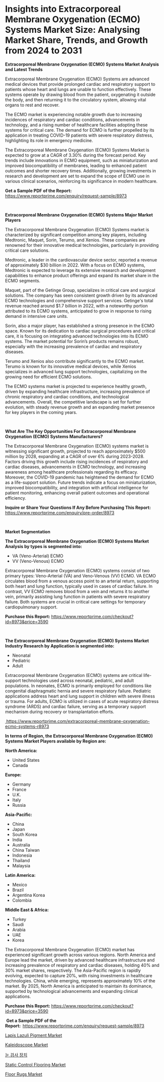 <p><h1>Insights into Extracorporeal Membrane Oxygenation (ECMO) Systems Market Size: Analysing Market Share, Trends, and Growth from 2024 to 2031</h1></p><p><strong>Extracorporeal Membrane Oxygenation (ECMO) Systems Market Analysis and Latest Trends</strong></p>
<p><p>Extracorporeal Membrane Oxygenation (ECMO) Systems are advanced medical devices that provide prolonged cardiac and respiratory support to patients whose heart and lungs are unable to function effectively. These systems operate by drawing blood from the patient, oxygenating it outside the body, and then returning it to the circulatory system, allowing vital organs to rest and recover.</p><p>The ECMO market is experiencing notable growth due to increasing incidences of respiratory and cardiac conditions, advancements in technology, and a rising number of healthcare facilities adopting these systems for critical care. The demand for ECMO is further propelled by its application in treating COVID-19 patients with severe respiratory distress, highlighting its role in emergency medicine.</p><p>The Extracorporeal Membrane Oxygenation (ECMO) Systems Market is expected to grow at a CAGR of 3.30% during the forecast period. Key trends include innovations in ECMO equipment, such as miniaturization and improved biocompatibility of membranes, leading to enhanced patient outcomes and shorter recovery times. Additionally, growing investments in research and development are set to expand the scope of ECMO use in various clinical scenarios, reinforcing its significance in modern healthcare.</p></p>
<p><strong>Get a Sample PDF of the Report:&nbsp;</strong> <a href="https://www.reportprime.com/enquiry/request-sample/8973?utm_campaign=1080&utm_medium=2&utm_source=Github&utm_content=ia&utm_term=16112024&utm_id=extracorporeal-membrane-oxygenation-ecmo-systems">https://www.reportprime.com/enquiry/request-sample/8973</a></p>
<p>&nbsp;</p>
<p><strong>Extracorporeal Membrane Oxygenation (ECMO) Systems Major Market Players</strong></p>
<p><p>The Extracorporeal Membrane Oxygenation (ECMO) Systems market is characterized by significant competition among key players, including Medtronic, Maquet, Sorin, Terumo, and Xenios. These companies are renowned for their innovative medical technologies, particularly in providing critical care solutions.</p><p>Medtronic, a leader in the cardiovascular device sector, reported a revenue of approximately $30 billion in 2022. With a focus on ECMO systems, Medtronic is expected to leverage its extensive research and development capabilities to enhance product offerings and expand its market share in the ECMO segments.</p><p>Maquet, part of the Getinge Group, specializes in critical care and surgical solutions. The company has seen consistent growth driven by its advanced ECMO technologies and comprehensive support services. Getinge's total revenue reached around $1.7 billion in 2022, with a noteworthy portion attributed to its ECMO systems, anticipated to grow in response to rising demand in intensive care units.</p><p>Sorin, also a major player, has established a strong presence in the ECMO space. Known for its dedication to cardiac surgical procedures and critical care, it is focusing on integrating advanced technologies into its ECMO systems. The market potential for Sorin’s products remains robust, especially with the increasing prevalence of cardiac and respiratory diseases.</p><p>Terumo and Xenios also contribute significantly to the ECMO market. Terumo is known for its innovative medical devices, while Xenios specializes in advanced lung support technologies, capitalizing on the growing need for efficient ECMO solutions.</p><p>The ECMO systems market is projected to experience healthy growth, driven by expanding healthcare infrastructure, increasing prevalence of chronic respiratory and cardiac conditions, and technological advancements. Overall, the competitive landscape is set for further evolution, with steady revenue growth and an expanding market presence for key players in the coming years.</p></p>
<p>&nbsp;</p>
<p><strong>What Are The Key Opportunities For Extracorporeal Membrane Oxygenation (ECMO) Systems Manufacturers?</strong></p>
<p><p>The Extracorporeal Membrane Oxygenation (ECMO) systems market is witnessing significant growth, projected to reach approximately $500 million by 2028, expanding at a CAGR of over 6% during 2023-2028. Factors driving this growth include rising incidences of respiratory and cardiac diseases, advancements in ECMO technology, and increasing awareness among healthcare professionals regarding its efficacy. Moreover, the COVID-19 pandemic has heightened the demand for ECMO as a life-support solution. Future trends indicate a focus on miniaturization, improved biocompatibility, and integration with artificial intelligence for patient monitoring, enhancing overall patient outcomes and operational efficiency.</p></p>
<p><strong>Inquire or Share Your Questions If Any Before Purchasing This Report:</strong> <a href="https://www.reportprime.com/enquiry/pre-order/8973?utm_campaign=1080&utm_medium=2&utm_source=Github&utm_content=ia&utm_term=16112024&utm_id=extracorporeal-membrane-oxygenation-ecmo-systems">https://www.reportprime.com/enquiry/pre-order/8973</a></p>
<p>&nbsp;</p>
<p><strong>Market Segmentation</strong></p>
<p><strong>The Extracorporeal Membrane Oxygenation (ECMO) Systems Market Analysis by types is segmented into:</strong></p>
<p><ul><li>VA (Veno-Arterial) ECMO</li><li>VV (Veno-Venous) ECMO</li></ul></p>
<p><p>Extracorporeal Membrane Oxygenation (ECMO) systems consist of two primary types: Veno-Arterial (VA) and Veno-Venous (VV) ECMO. VA ECMO circulates blood from a venous access point to an arterial return, supporting both heart and lung function, typically used in cases of cardiac failure. In contrast, VV ECMO removes blood from a vein and returns it to another vein, primarily assisting lung function in patients with severe respiratory failure. Both systems are crucial in critical care settings for temporary cardiopulmonary support.</p></p>
<p><strong>Purchase this Report:&nbsp;</strong><a href="https://www.reportprime.com/checkout?id=8973&price=3590&utm_campaign=1080&utm_medium=2&utm_source=Github&utm_content=ia&utm_term=16112024&utm_id=extracorporeal-membrane-oxygenation-ecmo-systems">https://www.reportprime.com/checkout?id=8973&price=3590</a></p>
<p>&nbsp;</p>
<p><strong>The Extracorporeal Membrane Oxygenation (ECMO) Systems Market Industry Research by Application is segmented into:</strong></p>
<p><ul><li>Neonatal</li><li>Pediatric</li><li>Adult</li></ul></p>
<p><p>Extracorporeal Membrane Oxygenation (ECMO) systems are critical life-support technologies used across neonatal, pediatric, and adult populations. In neonates, ECMO is primarily employed for conditions like congenital diaphragmatic hernia and severe respiratory failure. Pediatric applications address heart and lung support in children with severe illness or trauma. For adults, ECMO is utilized in cases of acute respiratory distress syndrome (ARDS) and cardiac failure, serving as a temporary support mechanism during recovery or transplantation efforts.</p></p>
<p><a href="https://www.reportprime.com/extracorporeal-membrane-oxygenation-ecmo-systems-r8973?utm_campaign=1080&utm_medium=2&utm_source=Github&utm_content=ia&utm_term=16112024&utm_id=extracorporeal-membrane-oxygenation-ecmo-systems">&nbsp;https://www.reportprime.com/extracorporeal-membrane-oxygenation-ecmo-systems-r8973</a></p>
<p><strong>In terms of Region, the Extracorporeal Membrane Oxygenation (ECMO) Systems Market Players available by Region are:</strong></p>
<p>
    <p> <strong> North America: </strong>
        <ul>
            <li>United States</li>
            <li>Canada</li>
        </ul>
        </p> 
    <p> <strong> Europe: </strong>
        <ul>
            <li>Germany</li>
            <li>France</li>
            <li>U.K.</li>
            <li>Italy</li>
            <li>Russia</li>
        </ul>
        </p> 
    <p> <strong> Asia-Pacific: </strong>
        <ul>
            <li>China</li>
            <li>Japan</li>
            <li>South Korea</li>
            <li>India</li>
            <li>Australia</li>
            <li>China Taiwan</li>
            <li>Indonesia</li>
            <li>Thailand</li>
            <li>Malaysia</li>
        </ul>
        </p> 
    <p> <strong> Latin America: </strong>
        <ul>
            <li>Mexico</li>
            <li>Brazil</li>
            <li>Argentina Korea</li>
            <li>Colombia</li>
        </ul>
        </p> 
    <p> <strong> Middle East & Africa: </strong>
        <ul>
            <li>Turkey</li>
            <li>Saudi</li>
            <li>Arabia</li>
            <li>UAE</li>
            <li>Korea</li>
        </ul>
    </p>
    </p>
<p><p>The Extracorporeal Membrane Oxygenation (ECMO) market has experienced significant growth across various regions. North America and Europe lead the market, driven by advanced healthcare infrastructure and increasing prevalence of respiratory and cardiac diseases, holding 40% and 30% market shares, respectively. The Asia-Pacific region is rapidly evolving, expected to capture 20%, with rising investments in healthcare technologies. China, while emerging, represents approximately 10% of the market. By 2025, North America is anticipated to maintain its dominance, supported by technological advancements and expanding clinical applications.</p></p>
<p><strong>Purchase this Report: </strong><a href="https://www.reportprime.com/checkout?id=8973&price=3590&utm_campaign=1080&utm_medium=2&utm_source=Github&utm_content=ia&utm_term=16112024&utm_id=extracorporeal-membrane-oxygenation-ecmo-systems">https://www.reportprime.com/checkout?id=8973&price=3590</a></p>
<p>&nbsp;<strong>Get a Sample PDF of the Report:&nbsp;&nbsp;</strong><a href="https://www.reportprime.com/enquiry/request-sample/8973?utm_campaign=1080&utm_medium=2&utm_source=Github&utm_content=ia&utm_term=16112024&utm_id=extracorporeal-membrane-oxygenation-ecmo-systems">https://www.reportprime.com/enquiry/request-sample/8973</a></p>
<p><strong></strong></p>
<p><p><a href="https://issuu.com/reportprime-2/docs/lapis-lazuli-pigment-market-size-20_4427c936839ac9?utm_campaign=1080&utm_medium=2&utm_source=Github&utm_content=ia&utm_term=16112024&utm_id=extracorporeal-membrane-oxygenation-ecmo-systems">Lapis Lazuli Pigment Market</a></p><p><a href="https://issuu.com/reportprime-2/docs/kaleidoscope-market-size-2030.pptx_55c78f6393484e?utm_campaign=1080&utm_medium=2&utm_source=Github&utm_content=ia&utm_term=16112024&utm_id=extracorporeal-membrane-oxygenation-ecmo-systems">Kaleidoscope Market</a></p><p><a href="https://github.com/sougarounis/Market-Research-Report-List-6/blob/main/287710224520.md?utm_campaign=1080&utm_medium=2&utm_source=Github&utm_content=ia&utm_term=16112024&utm_id=extracorporeal-membrane-oxygenation-ecmo-systems">눈 검사 장치</a></p><p><a href="https://www.linkedin.com/pulse/global-static-control-flooring-market-opportunities-zchpc?utm_campaign=1080&utm_medium=2&utm_source=Github&utm_content=ia&utm_term=16112024&utm_id=extracorporeal-membrane-oxygenation-ecmo-systems">Static Control Flooring Market</a></p><p><a href="https://www.linkedin.com/pulse/floor-rugs-market-emerging-trends-future-prospects-period-xoeyc?utm_campaign=1080&utm_medium=2&utm_source=Github&utm_content=ia&utm_term=16112024&utm_id=extracorporeal-membrane-oxygenation-ecmo-systems">Floor Rugs Market</a></p></p>